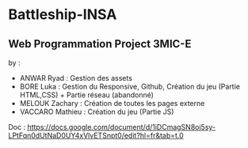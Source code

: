 # Battleship-INSA
 ## Web Programmation Project 3MIC-E
by :
- ANWAR Ryad : Gestion des assets
- BORE Luka : Gestion du Responsive, Github, Création du jeu (Partie HTML,CSS) + Partie réseau (abandonné)
- MELOUK Zachary : Création de toutes les pages externe
- VACCARO Mathieu : Création du jeu (Partie JS)

Doc : https://docs.google.com/document/d/1iDCmagSN8oi5sy-LPtFqn0dUtNaD0UY4xVlvETSnpt0/edit?hl=fr&tab=t.0
